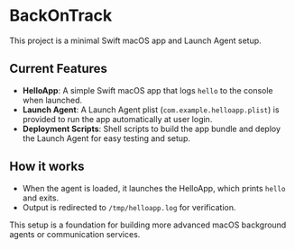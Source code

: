 # BackOnTrack

This project is a minimal Swift macOS app and Launch Agent setup.

## Current Features
- **HelloApp**: A simple Swift macOS app that logs `hello` to the console when launched.
- **Launch Agent**: A Launch Agent plist (`com.example.helloapp.plist`) is provided to run the app automatically at user login.
- **Deployment Scripts**: Shell scripts to build the app bundle and deploy the Launch Agent for easy testing and setup.

## How it works
- When the agent is loaded, it launches the HelloApp, which prints `hello` and exits.
- Output is redirected to `/tmp/helloapp.log` for verification.

This setup is a foundation for building more advanced macOS background agents or communication services.
